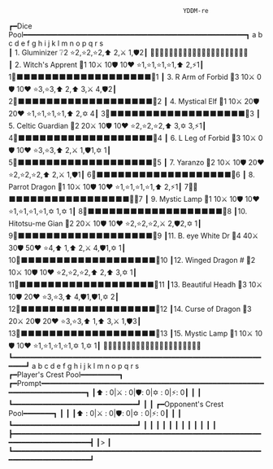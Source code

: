                                                     YDDM-re                                                    
┏━Dice Pool━━━━━━━━━━━━━━━━━━━━━━━━━━━━━━━━━━━━━━━━━━━━━━━━━━━━┓     a b c d e f g h i j k l m n o p q r s     
┃ 1. Gluminizer      ❔2                ⭐2,⭐2,⭐2,⬆️ 2,⚔️ 1,🛡️2┃   🔲🔲🔲🔲🔲🔲🔲🔲🔲🔲🔲🔲🔲🔲🔲🔲🔲🔲🔲🔲🔲  
┃ 2. Witch's Apprent 🧙1 10⚔️  10🛡️ 10❤️  ⭐1,⭐1,⭐1,⭐1,⬆️ 2,⚡1┃  1🔲⬛⬛⬛⬛⬛⬛⬛⬛⬛⬛⬛⬛⬛⬛⬛⬛⬛⬛⬛🔲1 
┃ 3. R Arm of Forbid 🧙3 10⚔️   0🛡️ 10❤️  ⭐3,⭐3,⬆️ 2,⬆️ 3,⚔️ 4,🛡️2┃  2🔲⬛⬛⬛⬛⬛⬛⬛⬛⬛⬛⬛⬛⬛⬛⬛⬛⬛⬛⬛🔲2 
┃ 4. Mystical Elf    🧙1 10⚔️  20🛡️ 20❤️  ⭐1,⭐1,⭐1,⭐1,⬆️ 2,✡️ 4┃  3🔲⬛⬛⬛⬛⬛⬛⬛⬛⬛⬛⬛⬛⬛⬛⬛⬛⬛⬛⬛🔲3 
┃ 5. Celtic Guardian 🥋2 20⚔️  10🛡️ 10❤️  ⭐2,⭐2,⭐2,⬆️ 3,✡️ 3,⚡1┃  4🔲⬛⬛⬛⬛⬛⬛⬛⬛⬛⬛⬛⬛⬛⬛⬛⬛⬛⬛⬛🔲4 
┃ 6. L Leg of Forbid 🧙3 10⚔️   0🛡️ 10❤️  ⭐3,⭐3,⬆️ 2,⚔️ 1,🛡️1,✡️ 1┃  5🔲⬛⬛⬛⬛⬛⬛⬛⬛⬛⬛⬛⬛⬛⬛⬛⬛⬛⬛⬛🔲5 
┃ 7. Yaranzo         🧟2 10⚔️  10🛡️ 20❤️  ⭐2,⭐2,⭐2,⬆️ 2,⚔️ 1,🛡️1┃  6🔲⬛⬛⬛⬛⬛⬛⬛⬛⬛⬛⬛⬛⬛⬛⬛⬛⬛⬛⬛🔲6 
┃ 8. Parrot Dragon   🐲1 10⚔️  10🛡️ 10❤️  ⭐1,⭐1,⭐1,⭐1,⬆️ 2,⚡1┃  7🔲👑⬛⬛⬛⬛⬛⬛⬛⬛⬛⬛⬛⬛⬛⬛⬛⬛⬛👑🔲7 
┃ 9. Mystic Lamp     🧙1 10⚔️  10🛡️ 10❤️  ⭐1,⭐1,⭐1,⭐1,✡️ 1,✡️ 1┃  8🔲⬛⬛⬛⬛⬛⬛⬛⬛⬛⬛⬛⬛⬛⬛⬛⬛⬛⬛⬛🔲8 
┃10. Hitotsu-me Gian 🐺2 20⚔️  10🛡️ 10❤️  ⭐2,⭐2,⭐2,⚔️ 2,🛡️2,✡️ 1┃  9🔲⬛⬛⬛⬛⬛⬛⬛⬛⬛⬛⬛⬛⬛⬛⬛⬛⬛⬛⬛🔲9 
┃11. B. eye White Dr 🐲4 40⚔️  30🛡️ 50❤️  ⭐4,⬆️ 1,⬆️ 2,⚔️ 4,🛡️1,✡️ 1┃ 10🔲⬛⬛⬛⬛⬛⬛⬛⬛⬛⬛⬛⬛⬛⬛⬛⬛⬛⬛⬛🔲10
┃12. Winged Dragon # 🐲2 10⚔️  10🛡️ 10❤️  ⭐2,⭐2,⭐2,⬆️ 2,⬆️ 3,✡️ 1┃ 11🔲⬛⬛⬛⬛⬛⬛⬛⬛⬛⬛⬛⬛⬛⬛⬛⬛⬛⬛⬛🔲11
┃13. Beautiful Headh 🥋3 10⚔️  10🛡️ 20❤️  ⭐3,⭐3,⬆️ 4,🛡️1,🛡️1,✡️ 2┃ 12🔲⬛⬛⬛⬛⬛⬛⬛⬛⬛⬛⬛⬛⬛⬛⬛⬛⬛⬛⬛🔲12
┃14. Curse of Dragon 🐲3 20⚔️  20🛡️ 20❤️  ⭐3,⭐3,⬆️ 1,⬆️ 3,⚔️ 1,🛡️3┃ 13🔲⬛⬛⬛⬛⬛⬛⬛⬛⬛⬛⬛⬛⬛⬛⬛⬛⬛⬛⬛🔲13
┃15. Mystic Lamp     🧙1 10⚔️  10🛡️ 10❤️  ⭐1,⭐1,⭐1,⭐1,✡️ 1,✡️ 1┃   🔲🔲🔲🔲🔲🔲🔲🔲🔲🔲🔲🔲🔲🔲🔲🔲🔲🔲🔲🔲🔲  
┗━━━━━━━━━━━━━━━━━━━━━━━━━━━━━━━━━━━━━━━━━━━━━━━━━━━━━━━━━━━━━━┛      a b c d e f g h i j k l m n o p q r s    
┏━Player's Crest Pool━━━━━━━━━┓ ┏━Prompt━━━━━━━━━━━━━━━━━━━━━━━━━━━━━━━━━━━━━━━━━━━━━━━━━━━━━━━━━━━━━━━━━━━━━━┓
┃⬆️ : 0|⚔️ : 0|🛡️: 0|✡️ : 0|⚡: 0┃ ┃                                                                             ┃
┗━━━━━━━━━━━━━━━━━━━━━━━━━━━━━┛ ┃                                                                             ┃
┏━Opponent's Crest Pool━━━━━━━┓ ┃                                                                             ┃
┃⬆️ : 0|⚔️ : 0|🛡️: 0|✡️ : 0|⚡: 0┃ ┃                                                                             ┃
┗━━━━━━━━━━━━━━━━━━━━━━━━━━━━━┛ ┃                                                                             ┃
                                ┃                                                                             ┃
                                ┃                                                                             ┃
                                ┃                                                                             ┃
                                ┃                                                                             ┃
                                ┃                                                                             ┃
                                ┣━━━━━━━━━━━━━━━━━━━━━━━━━━━━━━━━━━━━━━━━━━━━━━━━━━━━━━━━━━━━━━━━━━━━━━━━━━━━━┫
                                ┃>                                                                            ┃
                                ┗━━━━━━━━━━━━━━━━━━━━━━━━━━━━━━━━━━━━━━━━━━━━━━━━━━━━━━━━━━━━━━━━━━━━━━━━━━━━━┛
